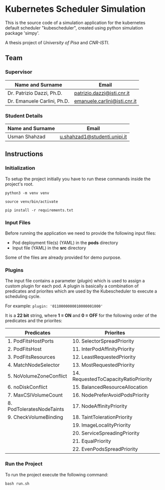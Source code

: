 # Kubernetes Scheduler Simulation

This is the source code of a simulation application for the kubernetes default scheduler "kubescheduler", created using python simulation package 'simpy'.

A thesis project of *University of Pisa* and *CNR-ISTI*.

## Team

### Supervisor

|Name and Surname            | Email                       |
|----------------------------|-----------------------------|
|Dr. Patrizio Dazzi, Ph.D.   |patrizio.dazzi@isti.cnr.it   |
|Dr. Emanuele Carlini, Ph.D. |emanuele.carlini@isti.cnr.it |

### Student Details

|Name and Surname  | Email                         |
|------------------|-------------------------------|
|Usman Shahzad     |u.shahzad1@studenti.unipi.it   |

<!-- ## Architecture

![image description](images/architecture.png) -->

## Instructions

### Initialization

To setup the project initially you have to run these commands
inside the project's root.

    python3 -m venv venv

    source venv/bin/activate

    pip install -r requirements.txt

### Input Files

Before running the application we need to provide the following input files:

- Pod deployment file(s) (YAML) in the **pods** directory
- Input file (YAML) in the **src** directory

Some of the files are already provided for demo purpose.

### Plugins

The input file contains a parameter (*plugin*) which is used to assign a custom plugin for each pod. A plugin is basically a combination of predicates and priorites which are used by the Kubescheduler to execute a scheduling cycle.

For example: `plugin: '0110000000010000001000'`

It is a **22 bit** string, where **1 = ON** and **0 = OFF** for the following order of the predicates and the priorites:

|Predicates                | Priorites                          |
|--------------------------|------------------------------------|
|1. PodFitsHostPorts       |10. SelectorSpreadPriority          |
|2. PodFitsHost            |11. InterPodAffinityPriority        |
|3. PodFitsResources       |12. LeastRequestedPriority          |
|4. MatchNodeSelector      |13. MostRequestedPriority           |
|5. NoVolumeZoneConflict   |14. RequestedToCapacityRatioPriority|
|6. noDiskConflict         |15. BalancedResourceAllocation      |
|7. MaxCSIVolumeCount      |16. NodePreferAvoidPodsPriority     |
|8. PodToleratesNodeTaints |17. NodeAffinityPriority            |
|9. CheckVolumeBinding     |18. TaintTolerationPriority         |
|                          |19. ImageLocalityPriority           |
|                          |20. ServiceSpreadingPriority        |
|                          |21. EqualPriority                   |
|                          |22. EvenPodsSpreadPriority          |

### Run the Project

To run the project execute the following command:

    bash run.sh

